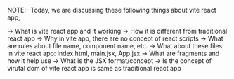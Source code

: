NOTE:-
Today, we are discussing these following things about vite react app;

-> What is vite react app and it working
-> How it is different from traditional react app
-> Why in vite app, there are no concept of react scripts
-> What are rules about file name, component name, etc.
-> What about these files in vite react app: index.html, main.jsx, App.jsx
-> What are fragments and how it help use
-> What is the JSX format/concept
-> Is the concept of virutal dom of vite react app is same as traditional react app
